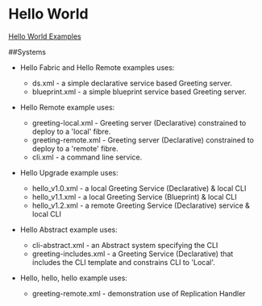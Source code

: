 # Hello World #

[Hello World Examples](https://docs.paremus.com/display/SF19/Tutorials)

##Systems 

* Hello Fabric and Hello Remote examples uses:
    * ds.xml - a simple declarative service based Greeting server. 
    * blueprint.xml - a simple blueprint service based Greeting server.

* Hello Remote example uses:
    * greeting-local.xml - Greeting server (Declarative) constrained to deploy to a 'local' fibre. 
    * greeting-remote.xml - Greeting server (Declarative) constrained to deploy to a 'remote' fibre.
    * cli.xml - a command line service.

* Hello Upgrade example uses: 
    * hello_v1.0.xml - a local Greeting Service (Declarative) & local CLI 
    * hello_v1.1.xml - a local Greeting Service (Blueprint) & local CLI 
    * hello_v1.2.xml - a remote Greeting Service (Declarative) service & local CLI

* Hello Abstract example uses:
    * cli-abstract.xml - an Abstract system specifying the CLI 
    * greeting-includes.xml - a Greeting Service (Declarative) that includes the CLI template and constrains CLI to 'Local'.

* Hello, hello, hello example uses:
    * greeting-remote.xml - demonstration use of Replication Handler

